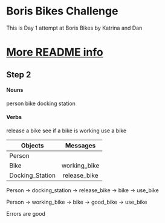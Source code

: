 # Boris Bikes Challenge

This is Day 1 attempt at Boris Bikes by Katrina and Dan

[More README info](https://medium.com/@meakaakka/a-beginners-guide-to-writing-a-kickass-readme-7ac01da88ab3)
=======
## Step 2
#### Nouns
person
bike
docking station

#### Verbs
release a bike
see if a bike is working
use a bike

| Objects   | Messages  |
| --------- |:---------:|
| Person    | |
| Bike      | working_bike|
| Docking_Station | release_bike|


Person -> docking_station -> release_bike -> bike -> use_bike

Person -> working_bike -> bike -> good_bike -> use_bike

Errors are good
